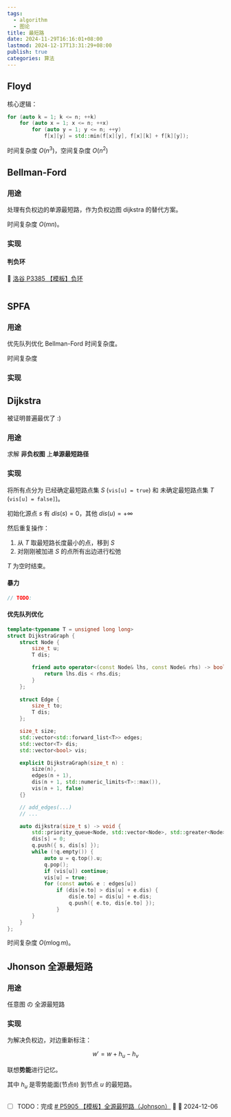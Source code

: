 ```yaml
---
tags:
  - algorithm
  - 图论
title: 最短路
date: 2024-11-29T16:16:01+08:00
lastmod: 2024-12-17T13:31:29+08:00
publish: true
categories: 算法
---
```


## Floyd

核心逻辑：

```cpp
for (auto k = 1; k <= n; ++k)
	for (auto x = 1; x <= n; ++x)
		for (auto y = 1; y <= n; ++y)
			f[x][y] = std::min(f[x][y], f[x][k] + f[k][y]);
```

时间复杂度 $O(n^3)$，空间复杂度 $O(n^2)$

## Bellman-Ford

### 用途

处理有负权边的单源最短路，作为负权边图 dijkstra 的替代方案。

时间复杂度 $O(mn)$。
### 实现

#### 判负环

 🔗 [洛谷 P3385 【模板】负环](https://www.luogu.com.cn/problem/P3385)
 
```cpp

```

## SPFA

### 用途

优先队列优化 Bellman-Ford 时间复杂度。

时间复杂度
### 实现


## Dijkstra

被证明普遍最优了 :)
### 用途

求解 **非负权图** 上**单源最短路径**

### 实现

将所有点分为 已经确定最短路点集 $S$ (`vis[u] = true`) 和 未确定最短路点集 $T$ (`vis[u] = false]`)。

初始化源点 $s$ 有 $dis(s) = 0$，其他 $dis(u) = +\infty$ 

然后重复操作：
1. 从 $T$ 取最短路长度最小的点，移到 $S$
2. 对刚刚被加进 $S$ 的点所有出边进行松弛

$T$ 为空时结束。

#### 暴力

```cpp
// TODO:
```
#### 优先队列优化

```cpp
template<typename T = unsigned long long>
struct DijkstraGraph {
	struct Node {
		size_t u;
		T dis;

		friend auto operator<(const Node& lhs, const Node& rhs) -> bool {
			return lhs.dis < rhs.dis;
		}
	};
	
	struct Edge {
		size_t to;
		T dis;
	};

	size_t size;
	std::vector<std::forward_list<T>> edges;
	std::vector<T> dis;
	std::vector<bool> vis;

	explicit DijkstraGraph(size_t n) : 
		size(n),
		edges(n + 1), 
		dis(n + 1, std::numeric_limits<T>::max()), 
		vis(n + 1, false) 
	{}

	// add_edges(...)
	// ...

	auto dijkstra(size_t s) -> void {
		std::priority_queue<Node, std::vector<Node>, std::greater<Node>> q; // subset of $T$
		dis[s] = 0;
		q.push({ s, dis[s] });
		while (!q.empty()) {
			auto u = q.top().u;
			q.pop();
			if (vis[u]) continue;
			vis[u] = true;
			for (const auto& e : edges[u])
				if (dis[e.to] > dis[u] + e.dis) {
					dis[e.to] = dis[u] + e.dis;
					q.push({ e.to, dis[e.to] });
				}
		}
	}
};
```

时间复杂度 $O(m\log{m})$。

## Jhonson 全源最短路

### 用途

任意图 の 全源最短路
### 实现

为解决负权边，对边重新标注：

$$
w' = w + h_u - h_v
$$

联想**势能**进行记忆。

其中 $h_u$ 是零势能面(节点`0`) 到节点 $u$ 的最短路。 

```cpp

```

- [ ] TODO：完成 [# P5905 【模板】全源最短路（Johnson）](https://www.luogu.com.cn/problem/P5905) 🔽 📅 2024-12-06


